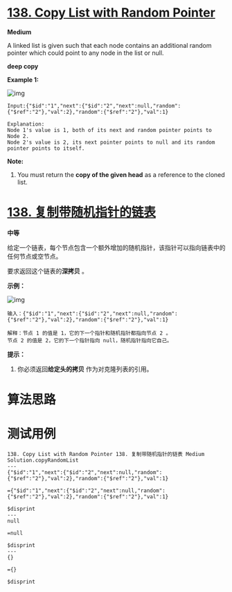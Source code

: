 # [138. Copy List with Random Pointer][enTitle]

**Medium**

A linked list is given such that each node contains an additional random pointer which could point to any node in the list or null.

**deep copy** 



**Example 1:** 

![img](https://discuss.leetcode.com/uploads/files/1470150906153-2yxeznm.png)

```
Input:{"$id":"1","next":{"$id":"2","next":null,"random":{"$ref":"2"},"val":2},"random":{"$ref":"2"},"val":1}

Explanation:
Node 1's value is 1, both of its next and random pointer points to Node 2.
Node 2's value is 2, its next pointer points to null and its random pointer points to itself.
```



**Note:** 

1. You must return the **copy of the given head**  as a reference to the cloned list.
# [138. 复制带随机指针的链表][cnTitle]

**中等**

给定一个链表，每个节点包含一个额外增加的随机指针，该指针可以指向链表中的任何节点或空节点。

要求返回这个链表的**深拷贝** 。



**示例：** 

![img](https://assets.leetcode-cn.com/aliyun-lc-upload/uploads/2019/02/23/1470150906153-2yxeznm.png)

```
输入：{"$id":"1","next":{"$id":"2","next":null,"random":{"$ref":"2"},"val":2},"random":{"$ref":"2"},"val":1}

解释：节点 1 的值是 1，它的下一个指针和随机指针都指向节点 2 。
节点 2 的值是 2，它的下一个指针指向 null，随机指针指向它自己。

```



**提示：** 

1. 你必须返回**给定头的拷贝** 作为对克隆列表的引用。


# 算法思路

# 测试用例
```
138. Copy List with Random Pointer 138. 复制带随机指针的链表 Medium
Solution.copyRandomList
---
{"$id":"1","next":{"$id":"2","next":null,"random":{"$ref":"2"},"val":2},"random":{"$ref":"2"},"val":1}

={"$id":"1","next":{"$id":"2","next":null,"random":{"$ref":"2"},"val":2},"random":{"$ref":"2"},"val":1}

$disprint
---
null

=null

$disprint
---
{}

={}

$disprint
```

[enTitle]: https://leetcode.com/problems/copy-list-with-random-pointer/
[cnTitle]: https://leetcode-cn.com/problems/copy-list-with-random-pointer/


